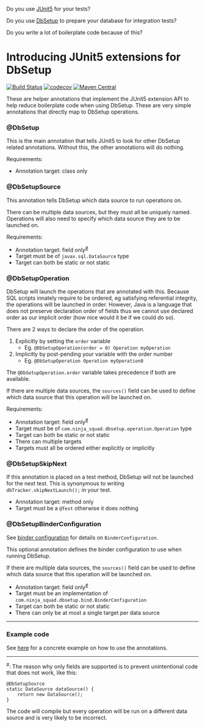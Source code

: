 Do you use [JUnit5](https://junit.org/junit5/) for your tests?

Do you use [DbSetup](http://dbsetup.ninja-squad.com/) to prepare your database for integration tests?

Do you write a lot of boilerplate code because of this?

# Introducing JUnit5 extensions for DbSetup

[![Build Status](https://travis-ci.org/isengrim613/junit5-dbsetup-annotations.svg?branch=master)](https://travis-ci.org/isengrim613/junit5-dbsetup-annotations)
[![codecov](https://codecov.io/gh/isengrim613/junit5-dbsetup-annotations/branch/master/graph/badge.svg)](https://codecov.io/gh/isengrim613/junit5-dbsetup-annotations)
[![Maven Central](https://maven-badges.herokuapp.com/maven-central/com.github.isengrim613/junit5-dbsetup-annotations/badge.svg)](https://maven-badges.herokuapp.com/maven-central/com.github.isengrim613/junit5-dbsetup-annotations)

These are helper annotations that implement the JUnit5 extension API to help reduce boilerplate code when using 
DbSetup. These are very simple annotations that directly map to DbSetup operations.

### @DbSetup
This is the main annotation that tells JUnit5 to look for other DbSetup related annotations. Without this, the other 
annotations will do nothing.

Requirements: 

* Annotation target: class only

### @DbSetupSource
This annotation tells DbSetup which data source to run operations on. 

There can be multiple data sources, but they must all be uniquely named. Operations will also need to specify which 
data source they are to be launched on.

Requirements: 

* Annotation target: field only<sup>[#](#fields-only)</sup>
* Target must be of `javax.sql.DataSource` type  
* Target can both be static or not static

### @DbSetupOperation
DbSetup will launch the operations that are annotated with this. Because SQL scripts innately require to be ordered, 
eg satisfying referential integrity, the operations will be launched in order. However, Java is a language that does 
not preserve declaration order of fields thus we cannot use declared order as our implicit order (how nice would it 
be if we could do so). 

There are 2 ways to declare the order of the operation. 

1. Explicitly by setting the `order` variable
    * Eg. `@DbSetupOperation(order = 0) Operation myOperation`
2. Implicitly by post-pending your variable with the order number
    * Eg. `@DbSetupOperation Operation myOperation0`
    
The `@DbSetupOperation.order` variable takes precedence if both are available.

If there are multiple data sources, the `sources()` field can be used to define which data source that this operation 
will be launched on. 

Requirements:

* Annotation target: field only<sup>[#](#fields-only)</sup>
* Target must be of `com.ninja_squad.dbsetup.operation.Operation` type  
* Target can both be static or not static
* There can multiple targets
* Targets must all be ordered either explicitly or implicitly

### @DbSetupSkipNext
If this annotation is placed on a test method, DbSetup will not be launched for the next test. This is synonymous to 
writing `dbTracker.skipNextLaunch();` in your test.

* Annotation target: method only
* Target must be a `@Test` otherwise it does nothing

### @DbSetupBinderConfiguration
See [binder configuration](http://dbsetup.ninja-squad.com/user-guide.html#data-formats) for details on 
`BinderConfiguration`.

This optional annotation defines the binder configuration to use when running DbSetup.

If there are multiple data sources, the `sources()` field can be used to define which data source that this operation 
will be launched on. 

* Annotation target: field only<sup>[#](#fields-only)</sup>
* Target must be an implementation of `com.ninja_squad.dbsetup.bind.BinderConfiguration`  
* Target can both be static or not static
* There can only be at most a single target per data source

---

### Example code
See [here](src/test/java/com/github/isengrim613/junit5/DbSetupSimpleTest.java) for a concrete example on how to use the annotations.

---

<sup><a name="fields-only">\#</a></sup>: The reason why only fields are supported is to prevent unintentional code that does not 
work, like this:
```
@DbSetupSource
static DataSource dataSource() {
    return new DataSource();
}
```

The code will compile but every operation will be run on a different data source and is very likely to be incorrect.  